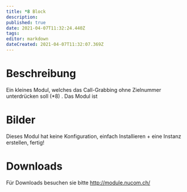 ```yaml
---
title: *8 Block
description: 
published: true
date: 2021-04-07T11:32:24.440Z
tags: 
editor: markdown
dateCreated: 2021-04-07T11:32:07.369Z
---
```


# Beschreibung
Ein kleines Modul, welches das Call-Grabbing ohne Zielnummer unterdrücken soll (*8) .
Das Modul ist 

# Bilder
Dieses Modul hat keine Konfiguration, einfach Installieren + eine Instanz erstellen, fertig!

# Downloads
Für Downloads besuchen sie bitte http://module.nucom.ch/

